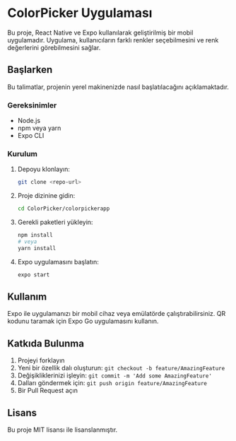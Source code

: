 # ColorPicker Uygulaması

Bu proje, React Native ve Expo kullanılarak geliştirilmiş bir mobil uygulamadır. Uygulama, kullanıcıların farklı renkler seçebilmesini ve renk değerlerini görebilmesini sağlar.

## Başlarken

Bu talimatlar, projenin yerel makinenizde nasıl başlatılacağını açıklamaktadır.

### Gereksinimler

- Node.js
- npm veya yarn
- Expo CLI

### Kurulum

1. Depoyu klonlayın:
   ```bash
   git clone <repo-url>
   ```

2. Proje dizinine gidin:
   ```bash
   cd ColorPicker/colorpickerapp
   ```

3. Gerekli paketleri yükleyin:
   ```bash
   npm install
   # veya
   yarn install
   ```

4. Expo uygulamasını başlatın:
   ```bash
   expo start
   ```

## Kullanım

Expo ile uygulamanızı bir mobil cihaz veya emülatörde çalıştırabilirsiniz. QR kodunu taramak için Expo Go uygulamasını kullanın.

## Katkıda Bulunma

1. Projeyi forklayın
2. Yeni bir özellik dalı oluşturun: `git checkout -b feature/AmazingFeature`
3. Değişikliklerinizi işleyin: `git commit -m 'Add some AmazingFeature'`
4. Dalları göndermek için: `git push origin feature/AmazingFeature`
5. Bir Pull Request açın

## Lisans

Bu proje MIT lisansı ile lisanslanmıştır.
